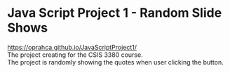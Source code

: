 <h1>Java Script Project 1 - Random Slide Shows</h1>

https://oprahca.github.io/JavaScriptProject1/
<br>
The project creating for the CSIS 3380 course.
<br>
The project is randomly showing the quotes when user clicking the button.
